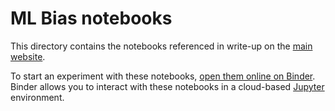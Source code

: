 # ML Bias notebooks

This directory contains the notebooks referenced in write-up on the [main website][main-site].

To start an experiment with these notebooks, [open them online on Binder][binder-notebooks]. Binder allows you to interact with these notebooks in a cloud-based [Jupyter][jupyter] environment.

[main-site]: https://cdeiuk.github.io/bias-mitigation/ "Machine Learning Bias Mitigation website."
[binder-notebooks]: https://mybinder.org/v2/gh/CDEIUK/bias-mitigation/master?filepath=notebooks "Open this folder on Binder."
[jupyter]: https://jupyter.org/ "Project Jupyter for interactive computing across dozens of programming languages."
